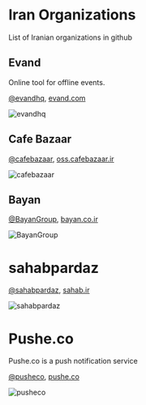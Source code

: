 # Iran Organizations
List of Iranian organizations in github

## Evand
Online tool for offline events.

[@evandhq](https://github.com/evandhq), [evand.com](https://evand.com/)

![evandhq](https://avatars2.githubusercontent.com/u/16867540?s=100)

## Cafe Bazaar

[@cafebazaar](https://github.com/cafebazaar), [oss.cafebazaar.ir](https://oss.cafebazaar.ir/)

![cafebazaar](https://avatars3.githubusercontent.com/u/1029659?s=100)

## Bayan

[@BayanGroup](https://github.com/BayanGroup), [bayan.co.ir](http://bayan.co.ir/)

![BayanGroup](https://avatars1.githubusercontent.com/u/4591950?s=100)

# sahabpardaz

[@sahabpardaz](https://github.com/sahabpardaz), [sahab.ir](https://sahab.ir/)

![sahabpardaz](https://avatars2.githubusercontent.com/u/23171102?s=100)

# Pushe.co
Pushe.co is a push notification service

[@pusheco](https://github.com/pusheco), [pushe.co](https://pushe.co/)

![pusheco](https://avatars3.githubusercontent.com/u/16969400?s=100)

